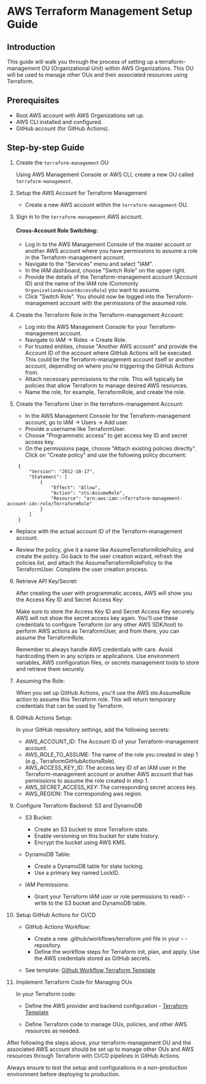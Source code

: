 # AWS Terraform Management Setup Guide
## Introduction

This guide will walk you through the process of setting up a terraform-management OU (Organizational Unit) within AWS Organizations. This OU will be used to manage other OUs and their associated resources using Terraform.
## Prerequisites

- Root AWS account with AWS Organizations set up.
- AWS CLI installed and configured.
- GitHub account (for GitHub Actions).

## Step-by-step Guide
1. Create the `terraform-management` OU

    Using AWS Management Console or AWS CLI, create a new OU called `terraform-management`.

2. Setup the AWS Account for Terraform Management

    - Create a new AWS account within the `terraform-management` OU.
3. Sign in to the `terraform-management` AWS account.

    #### Cross-Account Role Switching:

    - Log in to the AWS Management Console of the master account or another AWS account where you have permissions to assume a role in the Terraform-management account.
    - Navigate to the "Services" menu and select "IAM".
    - In the IAM dashboard, choose "Switch Role" on the upper right.
    - Provide the details of the Terraform-management account (Account ID) and the name of the IAM role (Commonly `OrganizationAccountAccessRole`) you want to assume.
    - Click "Switch Role". You should now be logged into the Terraform-management account with the permissions of the assumed role.

4. Create the Terraform Role in the Terraform-management Account:

    - Log into the AWS Management Console for your Terraform-management account.
    - Navigate to IAM -> Roles -> Create Role.
    - For trusted entities, choose "Another AWS account" and provide the Account ID of the account where GitHub Actions will be executed. This could be the Terraform-management account itself or another account, depending on where you're triggering the GitHub Actions from.
    - Attach necessary permissions to the role. This will typically be policies that allow Terraform to manage desired AWS resources.
    - Name the role, for example, TerraformRole, and create the role.

5. Create the Terraform User in the terraform-management Account:

    -    In the AWS Management Console for the Terraform-management account, go to IAM -> Users -> Add user.
    - Provide a username like TerraformUser.
    - Choose "Programmatic access" to get access key ID and secret access key.
    - On the permissions page, choose "Attach existing policies directly". Click on "Create policy" and use the following policy document:

```
    {
        "Version": "2012-10-17",
        "Statement": [
            {
                "Effect": "Allow",
                "Action": "sts:AssumeRole",
                "Resource": "arn:aws:iam::<Terraform-management-account-id>:role/TerraformRole"
            }
        ]
    }
```

- Replace <Terraform-management-account-id> with the actual account ID of the Terraform-management account.

- Review the policy, give it a name like AssumeTerraformRolePolicy, and create the policy.
Go back to the user creation wizard, refresh the policies list, and attach the AssumeTerraformRolePolicy to the TerraformUser.
Complete the user creation process.

6. Retrieve API Key/Secret:

    After creating the user with programmatic access, AWS will show you the Access Key ID and Secret Access Key:

    Make sure to store the Access Key ID and Secret Access Key securely. AWS will not show the secret access key again.
    You'll use these credentials to configure Terraform (or any other AWS SDK/tool) to perform AWS actions as TerraformUser, and from there, you can assume the TerraformRole.

    Remember to always handle AWS credentials with care. Avoid hardcoding them in any scripts or applications. Use environment variables, AWS configuration files, or secrets management tools to store and retrieve them securely.

7. Assuming the Role:

    When you set up GitHub Actions, you'll use the AWS sts:AssumeRole action to assume this Terraform role. This will return temporary credentials that can be used by Terraform.

8. GitHub Actions Setup:

    In your GitHub repository settings, add the following secrets:
    - AWS_ACCOUNT_ID: The Account ID of your Terraform-management account.
    - AWS_ROLE_TO_ASSUME: The name of the role you created in step 1 (e.g., TerraformGitHubActionsRole).
    - AWS_ACCESS_KEY_ID: The access key ID of an IAM user in the Terraform-management account or another AWS account that has permissions to assume the role created in step 1.
    - AWS_SECRET_ACCESS_KEY: The corresponding secret access key.
    - AWS_REGION: The corresponding aws region.

9. Configure Terraform Backend: S3 and DynamoDB
    - S3 Bucket:
        - Create an S3 bucket to store Terraform state.
        - Enable versioning on this bucket for state history.
        - Encrypt the bucket using AWS KMS.

    - DynamoDB Table:
        - Create a DynamoDB table for state locking.
        - Use a primary key named LockID.

    - IAM Permissions:
        - Grant your Terraform IAM user or role permissions to read/- - write to the S3 bucket and DynamoDB table.

10. Setup GitHub Actions for CI/CD
    - GitHub Actions Workflow:
        - Create a new .github/workflows/terraform.yml file in your - - repository.
        - Define the workflow steps for Terraform init, plan, and apply. Use the AWS credentials stored as GitHub secrets.

    - See template: [Github Workflow Terraform Template](github_workflow_terraform_template.yml)

7. Implement Terraform Code for Managing OUs

    In your Terraform code:

    - Define the AWS provider and backend configuration - [Terraform Template](terraform_template.tf)

    - Define Terraform code to manage OUs, policies, and other AWS resources as needed.

After following the steps above, your terraform-management OU and the associated AWS account should be set up to manage other OUs and AWS resources through Terraform with CI/CD pipelines in GitHub Actions.

Always ensure to test the setup and configurations in a non-production environment before deploying to production.